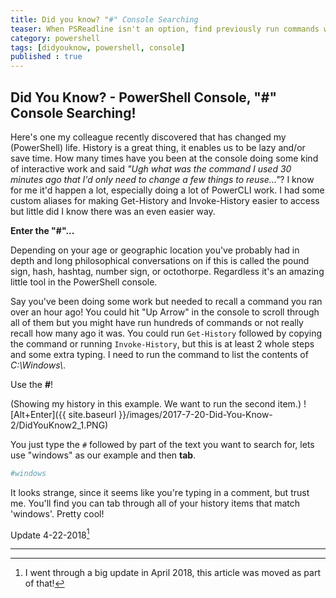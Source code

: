 ```yaml
---
title: Did you know? "#" Console Searching
teaser: When PSReadline isn't an option, find previously run commands with this alternative method!
category: powershell
tags: [didyouknow, powershell, console]
published : true
---
```


## Did You Know? - PowerShell Console, "#" Console Searching!

Here's one my colleague recently discovered that has changed my (PowerShell) life.  History is a great thing, it enables us to be lazy and/or save time.  How many times have you been at the console doing some kind of interactive work and said *"Ugh what was the command I used 30 minutes ago that I'd only need to change a few things to reuse..."*?  I know for me it'd happen a lot, especially doing a lot of PowerCLI work.  I had some custom aliases for making Get-History and Invoke-History easier to access but little did I know there was an even easier way.

**Enter the "#"...**

Depending on your age or geographic location you've probably had in depth and long philosophical conversations on if this is called the pound sign, hash, hashtag, number sign, or octothorpe.  Regardless it's an amazing little tool in the PowerShell console.

Say you've been doing some work but needed to recall a command you ran over an hour ago!  You could hit "Up Arrow" in the console to scroll through all of them but you might have run hundreds of commands or not really recall how many ago it was.  You could run `Get-History` followed by copying the command or running `Invoke-History`, but this is at least 2 whole steps and some extra typing.  I need to run the command to list the contents of _C:\Windows\\_.

Use the **#**!

(Showing my history in this example.  We want to run the second item.)
![Alt+Enter]({{ site.baseurl }}/images/2017-7-20-Did-You-Know-2/DidYouKnow2_1.PNG)

You just type the `#` followed by part of the text you want to search for, lets use "windows" as our example and then **tab**.

```powershell
#windows
```

It looks strange, since it seems like you're typing in a comment, but trust me.  You'll find you can tab through all of your history items that match 'windows'.  Pretty cool!

Update 4-22-2018[^1]

---

[^1]:
    I went through a big update in April 2018, this article was moved as part of that!